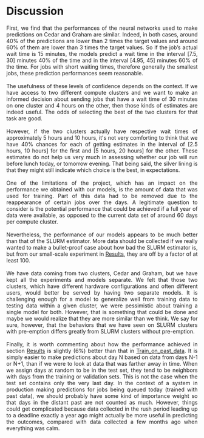 # Discussion

<div align="justify">First, we find that the performances of the neural networks used to make predictions on Cedar and Graham are similar. Indeed, in both cases, around 40% of the predictions are lower than 2 times the target values and around 60% of them are lower than 3 times the target values. So if the job’s actual wait time is 15 minutes, the models predict a wait time in the interval [7.5, 30] minutes 40% of the time and in the interval [4.95, 45] minutes 60% of the time. For jobs with short waiting times, therefore generally the smallest jobs, these prediction performances seem reasonable.
<br></br>
The usefulness of these levels of confidence depends on the context. If we have access to two different compute clusters and we want to make an informed decision about sending jobs that have a wait time of 30 minutes on one cluster and 4 hours on the other, then those kinds of estimates are indeed useful. The odds of selecting the best of the two clusters for that task are good.
<br></br>
However, if the two clusters actually have respective wait times of approximately 5 hours and 10 hours, it's not very comforting to think that we have 40% chances for each of getting estimates in the interval of [2.5 hours, 10 hours] for the first and [5 hours, 20 hours] for the other. These estimates do not help us very much in assessing whether our job will run before lunch today, or tomorrow evening. That being said, the silver lining is that they might still indicate which choice is the best, in expectations.
<br></br>
One of the limitations of the project, which has an impact on the performance we obtained with our models, is the amount of data that was used for training. Part of this data had to be removed due to the reappearance of certain jobs over the days. A legitimate question to consider is the potential performance that could be achieved if a full year of data were available, as opposed to the current data set of around 60 days per compute cluster.
<br></br>
Nevertheless, the performance of our models appears to be much better than that of the SLURM estimator. More data should be collected if we really wanted to make a bullet-proof case about how bad the SLURM estimator is, but from our small-scale experiment in <a href="2_Results.md">Results</a>, they are off by a factor of at least 100.
<br></br>
We have data coming from two clusters, Cedar and Graham, but we have kept all the experiments and models separate. We felt that those two clusters, which have different hardware configurations and often different users, would better be served by having two separate models. It is challenging enough for a model to generalize well from training data to testing data within a given cluster, we were pessimistic about training a single model for both. However, that is something that could be done and maybe we would realize that they are more similar than we think. We say for sure, however, that the behaviors that we have seen on SLURM clusters with pre-emption differs greatly from SLURM clusters without pre-emption.
<br></br>
Finally, it is worth commenting about how the performance achieved in section <a href="2_Results.md">Results</a> is slightly (6%) better than that in <a href="3_Train_on_past_data.md">Train_on_past_data</a>. It is simply easier to make predictions about day N based on data from days N-1 or N+1, than if we were to look at data that was farther away in time. When we assign days at random to be in the test set, they tend to be neighbors with days from the training or validation sets. This is not the case when the test set contains only the very last day. In the context of a system in production making predictions for jobs being queued today (trained with past data), we should probably have some kind of importance weight so that days in the distant past are not counted as much. However, things could get complicated because data collected in the rush period leading up to a deadline exactly a year ago might actually be more useful in predicting the outcomes, compared with data collected a few months ago when everything was calm.
</div>
